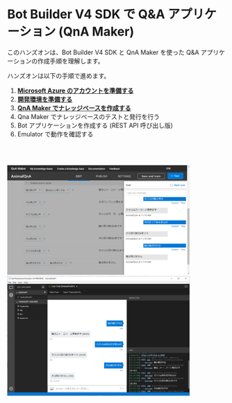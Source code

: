 # Bot Builder V4 SDK で Q&A アプリケーション (QnA Maker)

このハンズオンは、Bot Builder V4 SDK と QnA Maker を使った Q&A アプリケーションの作成手順を理解します。

ハンズオンは以下の手順で進めます。

1. [**Microsoft Azure のアカウントを準備する**](01_AzureAccount.md)
2. [**開発環境を準備する**](02_DevelopEnv.md)
3. [**QnA Maker でナレッジベースを作成する**](03_QnaMaker.md)
4. Qna Maker でナレッジベースのテストと発行を行う
5. Bot アプリケーションを作成する (REST API 呼び出し版)
6. Emulator で動作を確認する

<br /><br />

<img src="Assets/Images/qnamaker_edit.png" width="420px" />

<img src="Assets/Images/emulator_demo.png" width="420px" />
